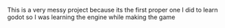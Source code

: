 This is a very messy project because its the first proper one I did to learn godot so I was learning the engine while making the game
